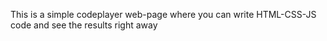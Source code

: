 This is a simple codeplayer web-page where you can write HTML-CSS-JS code and see the results right away 
